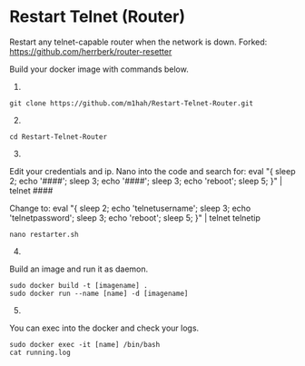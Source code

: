 # Restart Telnet (Router)
Restart any telnet-capable router when the network is down.
Forked: https://github.com/herrberk/router-resetter

Build your docker image with commands below.

1. 
```
git clone https://github.com/m1hah/Restart-Telnet-Router.git
```
2.
```
cd Restart-Telnet-Router
```
3.
Edit your credentials and ip.
Nano into the code and search for:
  eval "{ sleep 2; echo '####'; sleep 3; echo '####'; sleep 3; echo 'reboot'; sleep 5; }" | telnet ####

Change to:
  eval "{ sleep 2; echo 'telnetusername'; sleep 3; echo 'telnetpassword'; sleep 3; echo 'reboot'; sleep 5; }" | telnet telnetip
```
nano restarter.sh
```
4.
Build an image and run it as daemon.
```
sudo docker build -t [imagename] .
sudo docker run --name [name] -d [imagename]
```
5. 
You can exec into the docker and check your logs.
```
sudo docker exec -it [name] /bin/bash
cat running.log
```
